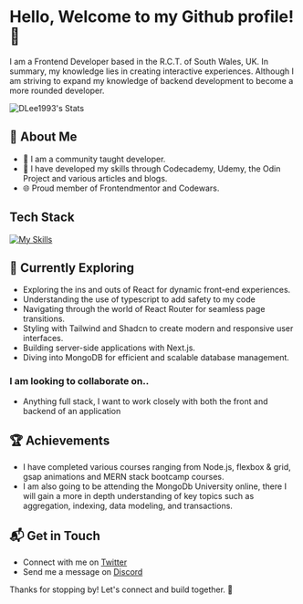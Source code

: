 # Hello, Welcome to my Github profile! 👋

I am a Frontend Developer based in the R.C.T. of South Wales, UK. In summary, my knowledge lies in creating interactive experiences. Although I am striving to expand my knowledge of backend development to become a more rounded developer.

![DLee1993's Stats](https://github-readme-stats.vercel.app/api?username=DLee1993&theme=vue-dark&show_icons=true&hide_border=true&count_private=true)

## 🚀 About Me

- 🔭 I am a community taught developer.
- 📝 I have developed my skills through Codecademy, Udemy, the Odin Project and various articles and blogs.
- 🌐 Proud member of Frontendmentor and Codewars.

## Tech Stack
[![My Skills](https://skillicons.dev/icons?i=js,react,redux,nextjs,ts,html,css,tailwind,mongodb,bootstrap,codepen,figma)](https://skillicons.dev)

## 🌱 Currently Exploring

  - Exploring the ins and outs of React for dynamic front-end experiences.
  - Understanding the use of typescript to add safety to my code
  - Navigating through the world of React Router for seamless page transitions.
  - Styling with Tailwind and Shadcn to create modern and responsive user interfaces.
  - Building server-side applications with Next.js.
  - Diving into MongoDB for efficient and scalable database management.
 
 ### I am looking to collaborate on..
   - Anything full stack, I want to work closely with both the front and backend of an application

 ## 🏆 Achievements

- I have completed various courses ranging from Node.js, flexbox & grid, gsap animations and MERN stack bootcamp courses.
- I am also going to be attending the MongoDb University online, there I will gain a more in depth understanding of key topics such as aggregation, indexing, data modeling, and transactions.


## 📬 Get in Touch

- Connect with me on [Twitter](https://twitter.com/@David_Lee147)
- Send me a message on [Discord](https://discordapp.com/users/706100204960612443)

Thanks for stopping by! Let's connect and build together. 🚀
